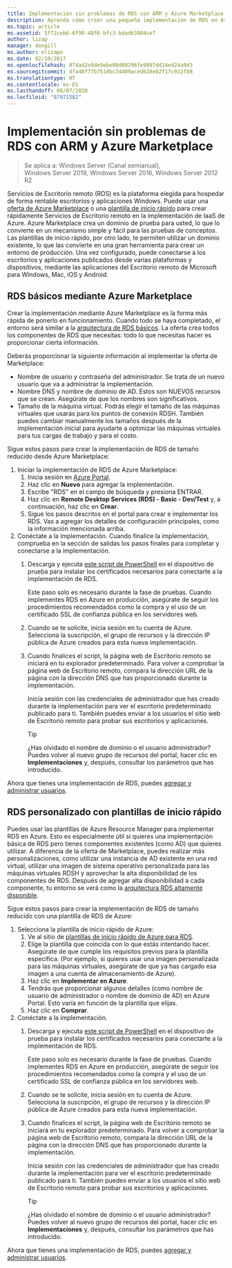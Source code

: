 ```yaml
---
title: Implementación sin problemas de RDS con ARM y Azure Marketplace
description: Aprenda cómo crear una pequeña implementación de RDS en Azure mediante plantillas de ARM y Azure Marketplace.
ms.topic: article
ms.assetid: 5f72ceb6-6f90-48f6-bfc3-bdad63984ce7
author: lizap
manager: dongill
ms.author: elizapo
ms.date: 02/10/2017
ms.openlocfilehash: 074ad2e9de9ebe00d60296fe9897dd14ed24a9d3
ms.sourcegitcommit: dfa48f77b751dbc34409aced628eb2f17c912f08
ms.translationtype: HT
ms.contentlocale: es-ES
ms.lasthandoff: 08/07/2020
ms.locfileid: "87971582"
---
```

# <a name="seamlessly-deploy-rds-with-arm-and-azure-marketplace"></a>Implementación sin problemas de RDS con ARM y Azure Marketplace

>Se aplica a: Windows Server (Canal semianual), Windows Server 2019, Windows Server 2016, Windows Server 2012 R2

Servicios de Escritorio remoto (RDS) es la plataforma elegida para hospedar de forma rentable escritorios y aplicaciones Windows. Puede usar una [oferta de Azure Marketplace](#basic-rds-through-the-azure-marketplace) o una [plantilla de inicio rápido](#customized-rds-using-quickstart-templates) para crear rápidamente Servicios de Escritorio remoto en la implementación de IaaS de Azure. Azure Marketplace crea un dominio de prueba para usted, lo que lo convierte en un mecanismo simple y fácil para las pruebas de conceptos. Las plantillas de inicio rápido, por otro lado, te permiten utilizar un dominio existente, lo que las convierte en una gran herramienta para crear un entorno de producción. Una vez configurado, puede conectarse a los escritorios y aplicaciones publicados desde varias plataformas y dispositivos, mediante las aplicaciones del Escritorio remoto de Microsoft para Windows, Mac, iOS y Android.

## <a name="basic-rds-through-the-azure-marketplace"></a>RDS básicos mediante Azure Marketplace

Crear la implementación mediante Azure Marketplace es la forma más rápida de ponerlo en funcionamiento. Cuando todo se haya completado, el entorno será similar a la [arquitectura de RDS básicos](desktop-hosting-logical-architecture.md#basic-deployment). La oferta crea todos los componentes de RDS que necesitas: todo lo que necesitas hacer es proporcionar cierta información.

Deberás proporcionar la siguiente información al implementar la oferta de Marketplace:
- Nombre de usuario y contraseña del administrador. Se trata de un nuevo usuario que va a administrar la implementación.
- Nombre DNS y nombre de dominio de AD. Estos son NUEVOS recursos que se crean. Asegúrate de que los nombres son significativos.
- Tamaño de la máquina virtual. Podrás elegir el tamaño de las máquinas virtuales que usarás para los puntos de conexión RDSH. También puedes cambiar manualmente los tamaños después de la implementación inicial para ayudarte a optimizar las máquinas virtuales para tus cargas de trabajo y para el costo.

Sigue estos pasos para crear la implementación de RDS de tamaño reducido desde Azure Marketplace:

1. Iniciar la implementación de RDS de Azure Marketplace:
   1. Inicia sesión en [Azure Portal](https://portal.azure.com).
   2. Haz clic en **Nuevo** para agregar la implementación.
   3. Escribe "RDS" en el campo de búsqueda y presiona ENTRAR.
   4. Haz clic en **Remote Desktop Services (RDS) - Basic - Dev/Test** y, a continuación, haz clic en **Crear**.
   5. Sigue los pasos descritos en el portal para crear e implementar los RDS. Vas a agregar los detalles de configuración principales, como la información mencionada arriba.
2. Conéctate a la implementación. Cuando finalice la implementación, comprueba en la sección de salidas los pasos finales para completar y conectarse a la implementación.
   1. Descarga y ejecuta [este script de PowerShell](https://gallery.technet.microsoft.com/Azure-Resource-Manager-4ea7e328) en el dispositivo de prueba para instalar los certificados necesarios para conectarte a la implementación de RDS.

      Este paso solo es necesario durante la fase de pruebas. Cuando implementes RDS en Azure en producción, asegúrate de seguir los procedimientos recomendados como la compra y el uso de un certificado SSL de confianza pública en los servidores web.

   2. Cuando se te solicite, inicia sesión en tu cuenta de Azure. Selecciona la suscripción, el grupo de recursos y la dirección IP pública de Azure creados para esta nueva implementación.
   3. Cuando finalices el script, la página web de Escritorio remoto se iniciará en tu explorador predeterminado. Para volver a comprobar la página web de Escritorio remoto, compara la dirección URL de la página con la dirección DNS que has proporcionado durante la implementación.

      Inicia sesión con las credenciales de administrador que has creado durante la implementación para ver el escritorio predeterminado publicado para ti. También puedes enviar a los usuarios el sitio web de Escritorio remoto para probar sus escritorios y aplicaciones.

      > [!TIP]
      > ¿Has olvidado el nombre de dominio o el usuario administrador? Puedes volver al nuevo grupo de recursos del portal, hacer clic en **Implementaciones** y, después, consultar los parámetros que has introducido.

Ahora que tienes una implementación de RDS, puedes [agregar y administrar usuarios](rds-user-management.md).

## <a name="customized-rds-using-quickstart-templates"></a>RDS personalizado con plantillas de inicio rápido

Puedes usar las plantillas de Azure Resource Manager para implementar RDS en Azure. Esto es especialmente útil si quieres una implementación básica de RDS pero tienes componentes existentes (como AD) que quieres utilizar. A diferencia de la oferta de Marketplace, puedes realizar más personalizaciones, como utilizar una instancia de AD existente en una red virtual, utilizar una imagen de sistema operativo personalizada para las máquinas virtuales RDSH y aprovechar la alta disponibilidad de los componentes de RDS. Después de agregar alta disponibilidad a cada componente, tu entorno se verá como la [arquitectura RDS altamente disponible](desktop-hosting-logical-architecture.md#highly-available-deployment).

Sigue estos pasos para crear la implementación de RDS de tamaño reducido con una plantilla de RDS de Azure:

1. Selecciona la plantilla de inicio rápido de Azure:
   1. Ve al sitio de [plantillas de inicio rápido de Azure para RDS](https://aka.ms/rdautomation).
   2. Elige la plantilla que coincida con lo que estás intentando hacer. Asegúrate de que cumple los requisitos previos para la plantilla específica. (Por ejemplo, si quieres usar una imagen personalizada para las máquinas virtuales, asegúrate de que ya has cargado esa imagen a una cuenta de almacenamiento de Azure).
   3. Haz clic en **Implementar en Azure**.
   4. Tendrás que proporcionar algunos detalles (como nombre de usuario de administrador o nombre de dominio de AD) en Azure Portal. Esto varía en función de la plantilla que elijas.
   5. Haz clic en **Comprar**.
2. Conéctate a la implementación.
   1. Descarga y ejecuta [este script de PowerShell](https://gallery.technet.microsoft.com/Azure-Resource-Manager-4ea7e328) en el dispositivo de prueba para instalar los certificados necesarios para conectarte a la implementación de RDS.

      Este paso solo es necesario durante la fase de pruebas. Cuando implementes RDS en Azure en producción, asegúrate de seguir los procedimientos recomendados como la compra y el uso de un certificado SSL de confianza pública en los servidores web.

   2. Cuando se te solicite, inicia sesión en tu cuenta de Azure. Selecciona la suscripción, el grupo de recursos y la dirección IP pública de Azure creados para esta nueva implementación.
   3. Cuando finalices el script, la página web de Escritorio remoto se iniciará en tu explorador predeterminado. Para volver a comprobar la página web de Escritorio remoto, compara la dirección URL de la página con la dirección DNS que has proporcionado durante la implementación.

      Inicia sesión con las credenciales de administrador que has creado durante la implementación para ver el escritorio predeterminado publicado para ti. También puedes enviar a los usuarios el sitio web de Escritorio remoto para probar sus escritorios y aplicaciones.

      > [!TIP]
      > ¿Has olvidado el nombre de dominio o el usuario administrador? Puedes volver al nuevo grupo de recursos del portal, hacer clic en **Implementaciones** y, después, consultar los parámetros que has introducido.

Ahora que tienes una implementación de RDS, puedes [agregar y administrar usuarios](rds-user-management.md).
